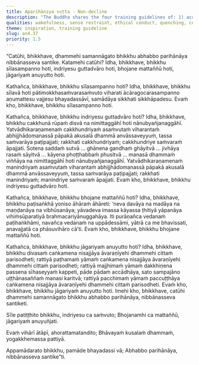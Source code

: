 ```yaml
---
title: Aparihāniya sutta - Non-decline
description: "The Buddha shares the four training guidelines of: 1) accomplishment in virtue, 2) guarding the doors of the sense faculties, 3) observing moderation in eating, and 4) practicing wakefulness, that when undertaken with diligence and cultivated as qualities, lead to non-decline and brings one near to Nibbāna."
qualities: wakefulness, sense restraint, ethical conduct, quenching, continuous effort, rousing of energy
theme: inspiration, training guideline
slug: an4.37
priority: 1.5
---
```


“Catūhi, bhikkhave, dhammehi samannāgato bhikkhu abhabbo parihānāya nibbānasseva santike. Katamehi catūhi? Idha, bhikkhave, bhikkhu sīlasampanno hoti, indriyesu guttadvāro hoti, bhojane mattaññū hoti, jāgariyaṁ anuyutto hoti.

Kathañca, bhikkhave, bhikkhu sīlasampanno hoti? Idha, bhikkhave, bhikkhu sīlavā hoti pātimokkhasaṁvarasaṁvuto viharati ācāragocarasampanno aṇumattesu vajjesu bhayadassāvī, samādāya sikkhati sikkhāpadesu. Evaṁ kho, bhikkhave, bhikkhu sīlasampanno hoti.

Kathañca, bhikkhave, bhikkhu indriyesu guttadvāro hoti? Idha, bhikkhave, bhikkhu cakkhunā rūpaṁ disvā na nimittaggāhī hoti nānubyañjanaggāhī. Yatvādhikaraṇamenaṁ cakkhundriyaṁ asaṁvutaṁ viharantaṁ abhijjhādomanassā pāpakā akusalā dhammā anvāssaveyyuṁ, tassa saṁvarāya paṭipajjati; rakkhati cakkhundriyaṁ; cakkhundriye saṁvaraṁ āpajjati. Sotena saddaṁ sutvā … ghānena gandhaṁ ghāyitvā … jivhāya rasaṁ sāyitvā … kāyena phoṭṭhabbaṁ phusitvā … manasā dhammaṁ viññāya na nimittaggāhī hoti nānubyañjanaggāhī. Yatvādhikaraṇamenaṁ manindriyaṁ asaṁvutaṁ viharantaṁ abhijjhādomanassā pāpakā akusalā dhammā anvāssaveyyuṁ, tassa saṁvarāya paṭipajjati; rakkhati manindriyaṁ; manindriye saṁvaraṁ āpajjati. Evaṁ kho, bhikkhave, bhikkhu indriyesu guttadvāro hoti.

Kathañca, bhikkhave, bhikkhu bhojane mattaññū hoti? Idha, bhikkhave, bhikkhu paṭisaṅkhā yoniso āhāraṁ āhāreti: ‘neva davāya na madāya na maṇḍanāya na vibhūsanāya; yāvadeva imassa kāyassa ṭhitiyā yāpanāya vihiṁsūparatiyā brahmacariyānuggahāya. Iti purāṇañca vedanaṁ paṭihaṅkhāmi, navañca vedanaṁ na uppādessāmi, yātrā ca me bhavissati, anavajjatā ca phāsuvihāro cā’ti. Evaṁ kho, bhikkhave, bhikkhu bhojane mattaññū hoti.

Kathañca, bhikkhave, bhikkhu jāgariyaṁ anuyutto hoti? Idha, bhikkhave, bhikkhu divasaṁ caṅkamena nisajjāya āvaraṇīyehi dhammehi cittaṁ parisodheti; rattiyā paṭhamaṁ yāmaṁ caṅkamena nisajjāya āvaraṇīyehi dhammehi cittaṁ parisodheti; rattiyā majjhimaṁ yāmaṁ dakkhiṇena passena sīhaseyyaṁ kappeti, pāde pādaṁ accādhāya, sato sampajāno uṭṭhānasaññaṁ manasi karitvā; rattiyā pacchimaṁ yāmaṁ paccuṭṭhāya caṅkamena nisajjāya āvaraṇīyehi dhammehi cittaṁ parisodheti. Evaṁ kho, bhikkhave, bhikkhu jāgariyaṁ anuyutto hoti. Imehi kho, bhikkhave, catūhi dhammehi samannāgato bhikkhu abhabbo parihānāya, nibbānasseva santiketi.

Sīle patiṭṭhito bhikkhu,
indriyesu ca saṁvuto;
Bhojanamhi ca mattaññū,
jāgariyaṁ anuyuñjati.

Evaṁ vihārī ātāpī,
ahorattamatandito;
Bhāvayaṁ kusalaṁ dhammaṁ,
yogakkhemassa pattiyā.

Appamādarato bhikkhu,
pamāde bhayadassi vā;
Abhabbo parihānāya,
nibbānasseva santike”ti.
